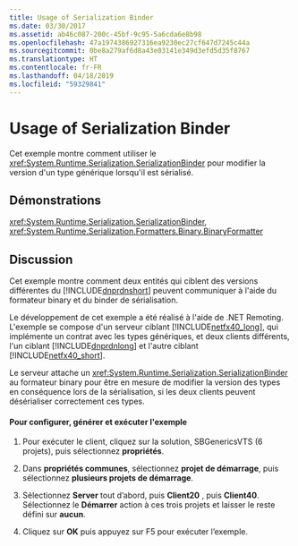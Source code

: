 ```yaml
---
title: Usage of Serialization Binder
ms.date: 03/30/2017
ms.assetid: ab46c087-200c-45bf-9c95-5a6cda6e8b98
ms.openlocfilehash: 47a1974386927316ea9230ec27cf647d7245c44a
ms.sourcegitcommit: 0be8a279af6d8a43e03141e349d3efd5d35f8767
ms.translationtype: HT
ms.contentlocale: fr-FR
ms.lasthandoff: 04/18/2019
ms.locfileid: "59329841"
---
```

# <a name="usage-of-serialization-binder"></a>Usage of Serialization Binder
Cet exemple montre comment utiliser le <xref:System.Runtime.Serialization.SerializationBinder> pour modifier la version d'un type générique lorsqu'il est sérialisé.  
  
## <a name="demonstrates"></a>Démonstrations  
 <xref:System.Runtime.Serialization.SerializationBinder>, <xref:System.Runtime.Serialization.Formatters.Binary.BinaryFormatter>  
  
## <a name="discussion"></a>Discussion  
 Cet exemple montre comment deux entités qui ciblent des versions différentes du [!INCLUDE[dnprdnshort](../../../../includes/dnprdnshort-md.md)] peuvent communiquer à l'aide du formateur binary et du binder de sérialisation.  
  
 Le développement de cet exemple a été réalisé à l'aide de .NET Remoting. L'exemple se compose d'un serveur ciblant [!INCLUDE[netfx40_long](../../../../includes/netfx40-long-md.md)], qui implémente un contrat avec les types génériques, et deux clients différents, l'un ciblant [!INCLUDE[dnprdnlong](../../../../includes/dnprdnlong-md.md)] et l'autre ciblant [!INCLUDE[netfx40_short](../../../../includes/netfx40-short-md.md)].  
  
 Le serveur attache un <xref:System.Runtime.Serialization.SerializationBinder> au formateur binary pour être en mesure de modifier la version des types en conséquence lors de la sérialisation, si les deux clients peuvent désérialiser correctement ces types.  
  
#### <a name="to-set-up-build-and-run-the-sample"></a>Pour configurer, générer et exécuter l'exemple  
  
1. Pour exécuter le client, cliquez sur la solution, SBGenericsVTS (6 projets), puis sélectionnez **propriétés**.  
  
2. Dans **propriétés communes**, sélectionnez **projet de démarrage**, puis sélectionnez **plusieurs projets de démarrage**.  
  
3. Sélectionnez **Server** tout d’abord, puis **Client20** , puis **Client40**. Sélectionnez le **Démarrer** action à ces trois projets et laisser le reste défini sur **aucun**.  
  
4. Cliquez sur **OK** puis appuyez sur F5 pour exécuter l’exemple.

